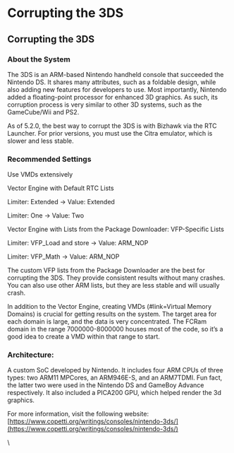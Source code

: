 # Corrupting the 3DS

## Corrupting the 3DS

### About the System

The 3DS is an ARM-based Nintendo handheld console that succeeded the Nintendo DS. It shares many attributes, such as a foldable design, while also adding new features for developers to use. Most importantly, Nintendo added a floating-point processor for enhanced 3D graphics. As such, its corruption process is very similar to other 3D systems, such as the GameCube/Wii and PS2.

As of 5.2.0, the best way to corrupt the 3DS is with Bizhawk via the RTC Launcher. For prior versions, you must use the Citra emulator, which is slower and less stable.



### Recommended Settings

Use VMDs extensively

Vector Engine with Default RTC Lists

Limiter: Extended -> Value: Extended

Limiter: One -> Value: Two



Vector Engine with Lists from the Package Downloader: VFP-Specific Lists

Limiter: VFP\_Load and store -> Value: ARM\_NOP

Limiter: VFP\_Math -> Value: ARM\_NOP



The custom VFP lists from the Package Downloader are the best for corrupting the 3DS. They provide consistent results without many crashes. You can also use other ARM lists, but they are less stable and will usually crash.

In addition to the Vector Engine, creating VMDs (#link=Virtual Memory Domains) is crucial for getting results on the system. The target area for each domain is large, and the data is very concentrated. The FCRam domain in the range 7000000-8000000 houses most of the code, so it’s a good idea to create a VMD within that range to start.



### Architecture:

A custom SoC developed by Nintendo. It includes four ARM CPUs of three types: two ARM11 MPCores, an ARM946E-S, and an ARM7TDMI. Fun fact, the latter two were used in the Nintendo DS and GameBoy Advance respectively. It also included a PICA200 GPU, which helped render the 3d graphics.



For more information, visit the following website: [https://www.copetti.org/writings/consoles/nintendo-3ds/](https://www.copetti.org/writings/consoles/nintendo-3ds/)

\
